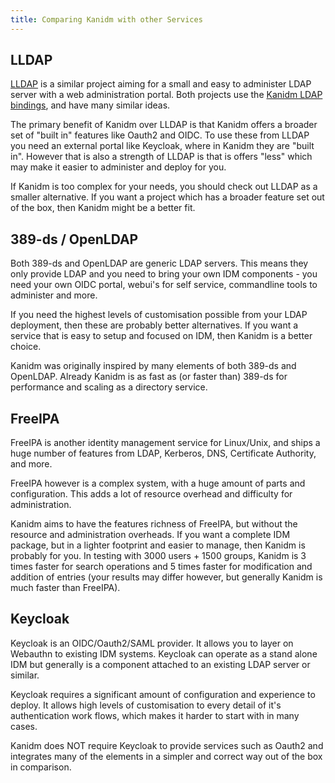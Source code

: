 ```yaml
---
title: Comparing Kanidm with other Services
---
```


## LLDAP

[LLDAP](https://github.com/nitnelave/lldap) is a similar project aiming for a small and easy to
administer LDAP server with a web administration portal. Both projects use the
[Kanidm LDAP bindings](https://github.com/kanidm/ldap3), and have many similar ideas.

The primary benefit of Kanidm over LLDAP is that Kanidm offers a broader set of "built in" features
like Oauth2 and OIDC. To use these from LLDAP you need an external portal like Keycloak, where in
Kanidm they are "built in". However that is also a strength of LLDAP is that is offers "less" which
may make it easier to administer and deploy for you.

If Kanidm is too complex for your needs, you should check out LLDAP as a smaller alternative. If you
want a project which has a broader feature set out of the box, then Kanidm might be a better fit.

## 389-ds / OpenLDAP

Both 389-ds and OpenLDAP are generic LDAP servers. This means they only provide LDAP and you need to
bring your own IDM components - you need your own OIDC portal, webui's for self service, commandline
tools to administer and more.

If you need the highest levels of customisation possible from your LDAP deployment, then these are
probably better alternatives. If you want a service that is easy to setup and focused on IDM, then
Kanidm is a better choice.

Kanidm was originally inspired by many elements of both 389-ds and OpenLDAP. Already Kanidm is as
fast as (or faster than) 389-ds for performance and scaling as a directory service.

## FreeIPA

FreeIPA is another identity management service for Linux/Unix, and ships a huge number of features
from LDAP, Kerberos, DNS, Certificate Authority, and more.

FreeIPA however is a complex system, with a huge amount of parts and configuration. This adds a lot
of resource overhead and difficulty for administration.

Kanidm aims to have the features richness of FreeIPA, but without the resource and administration
overheads. If you want a complete IDM package, but in a lighter footprint and easier to manage, then
Kanidm is probably for you. In testing with 3000 users + 1500 groups, Kanidm is 3 times faster for
search operations and 5 times faster for modification and addition of entries (your results may
differ however, but generally Kanidm is much faster than FreeIPA).

## Keycloak

Keycloak is an OIDC/Oauth2/SAML provider. It allows you to layer on Webauthn to existing IDM systems.
Keycloak can operate as a stand alone IDM but generally is a component attached to an existing LDAP
server or similar.

Keycloak requires a significant amount of configuration and experience to deploy. It allows high
levels of customisation to every detail of it's authentication work flows, which makes it harder to
start with in many cases.

Kanidm does NOT require Keycloak to provide services such as Oauth2 and integrates many of the
elements in a simpler and correct way out of the box in comparison.
